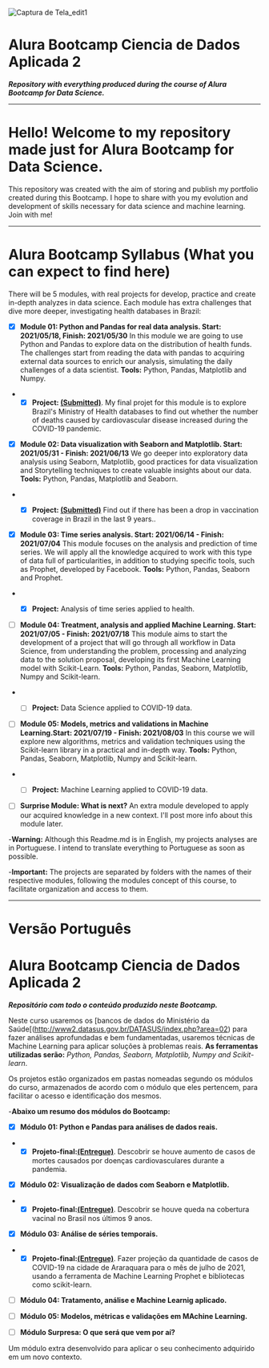 ![Captura de Tela_edit1](https://user-images.githubusercontent.com/78912480/120182865-586ad500-c1e5-11eb-985d-674806fe8a04.png)

# Alura Bootcamp Ciencia de Dados Aplicada 2
***Repository with everything produced during the course of Alura Bootcamp for Data Science.***
___________________________________________________________________________________________________________________________________________________________________________________

# Hello! Welcome to my repository made just for Alura Bootcamp for Data Science.

This repository was created with the aim of storing and publish my portfolio created during this Bootcamp. I hope to share with you my evolution and development of skills necessary for data science and machine learning. Join with me!
___________________________________________________________________________________________________________________________________________________________________________________
# Alura Bootcamp Syllabus (What you can expect to find here) 

There will be 5 modules, with real projects for develop, practice and create in-depth analyzes in data science. Each module has extra challenges that dive more deeper, investigating health databases in Brazil:

- [X] **Module 01: Python and Pandas for real data analysis. Start: 2021/05/18, Finish: 2021/05/30**
In this module we are going to use Python and Pandas to explore data on the distribution of health funds. The challenges start from reading the data with pandas to acquiring external data sources to enrich our analysis, simulating the daily challenges of a data scientist. **Tools:** Python, Pandas, Matplotlib and Numpy.

 - - [X] **Project: [(Submitted)](https://github.com/tathi-martins/Alura-Bootcamp---Ci-ncia-de-Dados-Aplicada-2/blob/main/Super_Desafio_do_M%C3%B3dulo_01.ipynb)**. My final projet for this module is to explore Brazil's Ministry of Health databases
to find out whether the number of deaths caused by cardiovascular disease increased during the COVID-19 pandemic.

- [X] **Module 02: Data visualization with Seaborn and Matplotlib. Start: 2021/05/31 - Finish: 2021/06/13**
We go deeper into exploratory data analysis using Seaborn, Matplotlib, good practices for data visualization and Storytelling techniques to create valuable insights about our data. **Tools:** Python, Pandas, Matplotlib and Seaborn.

- - [X] **Project: [(Submitted)](https://github.com/tathi-martins/Alura-Bootcamp-Ciencia-de-Dados-Aplicada-2/blob/main/Super_Desafio_Modulo_02.ipynb)** Find out if there has been a drop in vaccination coverage in Brazil in the last 9 years..


- [X] **Module 03: Time series analysis. Start: 2021/06/14 - Finish: 2021/07/04**
This module focuses on the analysis and prediction of time series. We will apply all the knowledge acquired to work with this type of data full of particularities, in addition to studying specific tools, such as Prophet, developed by Facebook. **Tools:** Python, Pandas, Seaborn and Prophet.

- - [X] **Project:** Analysis of time series applied to health.


- [ ] **Module 04: Treatment, analysis and applied Machine Learning. Start: 2021/07/05 - Finish: 2021/07/18**
This module aims to start the development of a project that will go through all workflow in Data Science, from understanding the problem, processing and analyzing data to the solution proposal, developing its first Machine Learning model with Scikit-Learn. **Tools:** Python, Pandas, Seaborn, Matplotlib, Numpy and Scikit-learn.

- - [ ] **Project:** Data Science applied to COVID-19 data.


- [ ] **Module 05: Models, metrics and validations in Machine Learning.Start: 2021/07/19 - Finish: 2021/08/03**
In this course we will explore new algorithms, metrics and validation techniques using the Scikit-learn library in a practical and in-depth way. **Tools:** Python, Pandas, Seaborn, Matplotlib, Numpy and Scikit-learn.

- - [ ] **Project:** Machine Learning applied to COVID-19 data.


- [ ] **Surprise Module: What is next?**
An extra module developed to apply our acquired knowledge in a new context. I'll post more info about this module later.

-**Warning:** Although this Readme.md is in English, my projects analyses are in Portuguese. I intend to translate everything to Portuguese as soon as possible.

-**Important:** The projects are separated by folders with the names of their respective modules, following the modules concept of this course, to facilitate organization and access to them.

_____________________________________________________________________________________________________________________________________________________________________________


# Versão Português

# Alura Bootcamp Ciencia de Dados Aplicada 2
***Repositório com todo o conteúdo produzido neste Bootcamp.***

Neste curso usaremos os [bancos de dados do Ministério da Saúde[(http://www2.datasus.gov.br/DATASUS/index.php?area=02) para fazer análises aprofundadas e bem fundamentadas, usaremos técnicas de Machine Learning para aplicar soluções à problemas reais. **As ferramentas utilizadas serão:** _Python, Pandas, Seaborn, Matplotlib, Numpy and Scikit-learn_.

Os projetos estão organizados em pastas nomeadas segundo os módulos do curso, armazenados de acordo com o módulo que eles pertencem, para facilitar o acesso e identificação dos mesmos.

-**Abaixo um resumo dos módulos do Bootcamp:**

- [X] **Módulo 01: Python e Pandas para análises de dados reais.**
- - [X] **Projeto-final:[(Entregue)](https://github.com/tathi-martins/Alura-Bootcamp---Ci-ncia-de-Dados-Aplicada-2/blob/main/Super_Desafio_do_M%C3%B3dulo_01.ipynb)**. Descobrir se houve aumento de casos de mortes causados por doenças cardiovasculares durante a pandemia.

- [X] **Módulo 02: Visualização de dados com Seaborn e Matplotlib.**
- - [X] **Projeto-final:[(Entregue)](https://github.com/tathi-martins/Alura-Bootcamp-Ciencia-de-Dados-Aplicada-2/blob/main/Super_Desafio_Modulo_02.ipynb)**. Descobrir se houve queda na cobertura vacinal no Brasil nos últimos 9 anos.

- [X] **Módulo 03: Análise de séries temporais.**
- - [X] **Projeto-final:[(Entregue)](https://github.com/tathi-martins/Alura-Bootcamp-Ciencia-de-Dados-Aplicada-2/blob/main/Super_Projeto_modulo03.ipynb)**. Fazer projeção da quantidade de casos de COVID-19 na cidade de Araraquara para o mês de julho de 2021, usando a ferramenta de Machine Learning Prophet e bibliotecas como scikit-learn.

- [ ] **Módulo 04: Tratamento, análise e Machine Learnig aplicado.**

- [ ] **Módulo 05: Modelos, métricas e validações em MAchine Learning.**

- [ ] **Módulo Surpresa: O que será que vem por aí?**

Um módulo extra desenvolvido para aplicar o seu conhecimento adquirido em um novo contexto.
